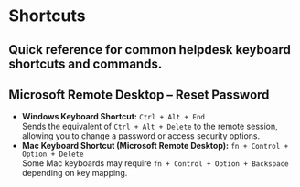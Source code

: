 # Shortcuts

Quick reference for common helpdesk keyboard shortcuts and commands.
---

## Microsoft Remote Desktop – Reset Password
- **Windows Keyboard Shortcut:** `Ctrl + Alt + End`  
  Sends the equivalent of `Ctrl + Alt + Delete` to the remote session, allowing you to change a password or access security options.
- **Mac Keyboard Shortcut (Microsoft Remote Desktop):** `fn + Control + Option + Delete`  
  Some Mac keyboards may require `fn + Control + Option + Backspace` depending on key mapping.
